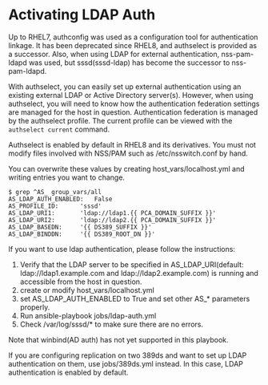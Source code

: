 # Activating LDAP Auth


Up to RHEL7, authconfig was used as a configuration tool for authentication linkage.  It has been deprecated since RHEL8, and authselect is provided as a successor. Also, when using LDAP for external authentication, nss-pam-ldapd was used, but sssd(sssd-ldap) has become the successor to nss-pam-ldapd. 

With authselect, you can easily set up external authentication using an existing external LDAP or Active Directory server(s). However, when using authselect, you will need to know how the authentication federation settings are managed for the host in question. Authentication federation is managed by the authselect profile. The current profile can be viewed with the `authselect current` command.

Authselect is enabled by default in RHEL8 and its derivatives. You must not modify files involved with NSS/PAM such as /etc/nsswitch.conf by hand.

You can overwrite these values by creating host_vars/localhost.yml and writing entries you want to change.

```
$ grep ^AS_ group_vars/all
AS_LDAP_AUTH_ENABLED:   False
AS_PROFILE_ID:      'sssd'
AS_LDAP_URI1:       'ldap://ldap1.{{ PCA_DOMAIN_SUFFIX }}'
AS_LDAP_URI2:       'ldap://ldap2.{{ PCA_DOMAIN_SUFFIX }}'
AS_LDAP_BASEDN:     '{{ DS389_SUFFIX }}'
AS_LDAP_BINDDN:     '{{ DS389_ROOT_DN }}'
```

If you want to use ldap authentication, please follow the instructions:

1. Verify that the LDAP server to be specified in AS_LDAP_URI(default: ldap://ldap1.example.com and ldap://ldap2.example.com) is running and accessible from the host in question.
2. create or modify host_vars/localhost.yml
3. set AS_LDAP_AUTH_ENABLED to True and set other AS_* parameters properly.
4. Run ansible-playbook jobs/ldap-auth.yml
5. Check /var/log/sssd/* to make sure there are no errors.

Note that winbind(AD auth) has not yet supported in this playbook.

If you are configuring replication on two 389ds and want to set up LDAP authentication on them, use jobs/389ds.yml instead. In this case, LDAP authentication is enabled by default.
